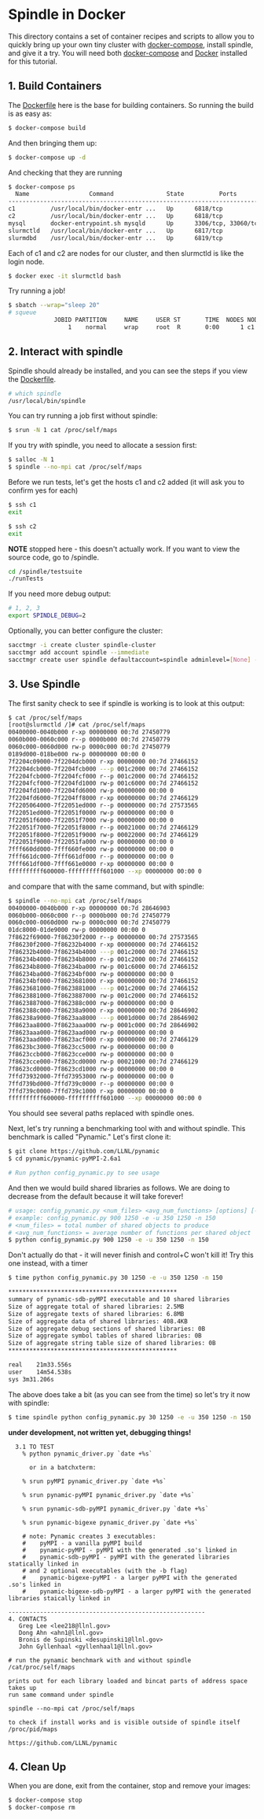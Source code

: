 # Spindle in Docker

This directory contains a set of container recipes and scripts to allow you
to quickly bring up your own tiny cluster with [docker-compose](https://docs.docker.com/compose/install/), install
spindle, and give it a try. You will need both [docker-compose](https://docs.docker.com/compose/install/)
and [Docker](https://docs.docker.com/get-docker/) installed for this tutorial.

## 1. Build Containers

The [Dockerfile](Dockerfile) here is the base for building containers.
So running the build is as easy as:

```bash
$ docker-compose build
```

And then bringing them up:

```bash
$ docker-compose up -d
```

And checking that they are running

```bash
$ docker-compose ps
  Name                 Command               State          Ports       
------------------------------------------------------------------------
c1          /usr/local/bin/docker-entr ...   Up      6818/tcp           
c2          /usr/local/bin/docker-entr ...   Up      6818/tcp           
mysql       docker-entrypoint.sh mysqld      Up      3306/tcp, 33060/tcp
slurmctld   /usr/local/bin/docker-entr ...   Up      6817/tcp           
slurmdbd    /usr/local/bin/docker-entr ...   Up      6819/tcp           
```

Each of c1 and c2 are nodes for our cluster, and then slurmctld is like the login node.

```bash
$ docker exec -it slurmctld bash
```
Try running a job!

```bash
$ sbatch --wrap="sleep 20"
# squeue
             JOBID PARTITION     NAME     USER ST       TIME  NODES NODELIST(REASON)
                 1    normal     wrap     root  R       0:00      1 c1
```

## 2. Interact with spindle

Spindle should already be installed, and you can see the steps if you view the
[Dockerfile](Dockerfile).

```bash
# which spindle
/usr/local/bin/spindle
```

You can try running a job first without spindle:

```bash
$ srun -N 1 cat /proc/self/maps
```

If you try *with* spindle, you need to allocate a session first:

```bash
$ salloc -N 1
$ spindle --no-mpi cat /proc/self/maps
```

Before we run tests, let's get the hosts c1 and c2 added (it will ask you to confirm yes for each)

```bash
$ ssh c1
exit

$ ssh c2
exit
```

**NOTE** stopped here - this doesn't actually work.
If you want to view the source code, go to /spindle.

```bash
cd /spindle/testsuite
./runTests
```

If you need more debug output:

```bash
# 1, 2, 3
export SPINDLE_DEBUG=2
```

Optionally, you can better configure the cluster:

```bash
sacctmgr -i create cluster spindle-cluster 
sacctmgr add account spindle --immediate
sacctmgr create user spindle defaultaccount=spindle adminlevel=[None] --immediate
```

## 3. Use Spindle

The first sanity check to see if spindle is working is to look at this output:

```bash
$ cat /proc/self/maps
[root@slurmctld /]# cat /proc/self/maps
00400000-0040b000 r-xp 00000000 00:7d 27450779                           /usr/bin/cat
0060b000-0060c000 r--p 0000b000 00:7d 27450779                           /usr/bin/cat
0060c000-0060d000 rw-p 0000c000 00:7d 27450779                           /usr/bin/cat
0189d000-018be000 rw-p 00000000 00:00 0                                  [heap]
7f2204c09000-7f2204dcb000 r-xp 00000000 00:7d 27466152                   /usr/lib64/libc-2.17.so
7f2204dcb000-7f2204fcb000 ---p 001c2000 00:7d 27466152                   /usr/lib64/libc-2.17.so
7f2204fcb000-7f2204fcf000 r--p 001c2000 00:7d 27466152                   /usr/lib64/libc-2.17.so
7f2204fcf000-7f2204fd1000 rw-p 001c6000 00:7d 27466152                   /usr/lib64/libc-2.17.so
7f2204fd1000-7f2204fd6000 rw-p 00000000 00:00 0 
7f2204fd6000-7f2204ff8000 r-xp 00000000 00:7d 27466129                   /usr/lib64/ld-2.17.so
7f2205064000-7f22051ed000 r--p 00000000 00:7d 27573565                   /usr/lib/locale/locale-archive
7f22051ed000-7f22051f0000 rw-p 00000000 00:00 0 
7f22051f6000-7f22051f7000 rw-p 00000000 00:00 0 
7f22051f7000-7f22051f8000 r--p 00021000 00:7d 27466129                   /usr/lib64/ld-2.17.so
7f22051f8000-7f22051f9000 rw-p 00022000 00:7d 27466129                   /usr/lib64/ld-2.17.so
7f22051f9000-7f22051fa000 rw-p 00000000 00:00 0 
7fff660dd000-7fff660fe000 rw-p 00000000 00:00 0                          [stack]
7fff661dc000-7fff661df000 r--p 00000000 00:00 0                          [vvar]
7fff661df000-7fff661e0000 r-xp 00000000 00:00 0                          [vdso]
ffffffffff600000-ffffffffff601000 --xp 00000000 00:00 0                  [vsyscall]
```

and compare that with the same command, but with spindle:

```bash
$ spindle --no-mpi cat /proc/self/maps
00400000-0040b000 r-xp 00000000 00:7d 28646903                           /tmp/spindle.84/usr/bin/1-spindlens-file-cat
0060b000-0060c000 r--p 0000b000 00:7d 27450779                           /usr/bin/cat
0060c000-0060d000 rw-p 0000c000 00:7d 27450779                           /usr/bin/cat
01dc8000-01de9000 rw-p 00000000 00:00 0                                  [heap]
7f8622f69000-7f86230f2000 r--p 00000000 00:7d 27573565                   /usr/lib/locale/locale-archive
7f86230f2000-7f86232b4000 r-xp 00000000 00:7d 27466152                   /usr/lib64/libc-2.17.so
7f86232b4000-7f86234b4000 ---p 001c2000 00:7d 27466152                   /usr/lib64/libc-2.17.so
7f86234b4000-7f86234b8000 r--p 001c2000 00:7d 27466152                   /usr/lib64/libc-2.17.so
7f86234b8000-7f86234ba000 rw-p 001c6000 00:7d 27466152                   /usr/lib64/libc-2.17.so
7f86234ba000-7f86234bf000 rw-p 00000000 00:00 0 
7f86234bf000-7f8623681000 r-xp 00000000 00:7d 27466152                   /usr/lib64/libc-2.17.so
7f8623681000-7f8623881000 ---p 001c2000 00:7d 27466152                   /usr/lib64/libc-2.17.so
7f8623881000-7f8623887000 rw-p 001c2000 00:7d 27466152                   /usr/lib64/libc-2.17.so
7f8623887000-7f862388c000 rw-p 00000000 00:00 0 
7f862388c000-7f86238a9000 r-xp 00000000 00:7d 28646902                   /tmp/spindle.84/usr/local/lib/spindle/0-spindlens-file-libspindle_audit_pipe.so
7f86238a9000-7f8623aa8000 ---p 0001d000 00:7d 28646902                   /tmp/spindle.84/usr/local/lib/spindle/0-spindlens-file-libspindle_audit_pipe.so
7f8623aa8000-7f8623aaa000 rw-p 0001c000 00:7d 28646902                   /tmp/spindle.84/usr/local/lib/spindle/0-spindlens-file-libspindle_audit_pipe.so
7f8623aaa000-7f8623aad000 rw-p 00000000 00:00 0 
7f8623aad000-7f8623acf000 r-xp 00000000 00:7d 27466129                   /usr/lib64/ld-2.17.so
7f8623bc3000-7f8623cc5000 rw-p 00000000 00:00 0 
7f8623ccb000-7f8623cce000 rw-p 00000000 00:00 0 
7f8623cce000-7f8623cd0000 rw-p 00021000 00:7d 27466129                   /usr/lib64/ld-2.17.so
7f8623cd0000-7f8623cd1000 rw-p 00000000 00:00 0 
7ffd73932000-7ffd73953000 rw-p 00000000 00:00 0                          [stack]
7ffd739bd000-7ffd739c0000 r--p 00000000 00:00 0                          [vvar]
7ffd739c0000-7ffd739c1000 r-xp 00000000 00:00 0                          [vdso]
ffffffffff600000-ffffffffff601000 --xp 00000000 00:00 0                  [vsyscall]
```

You should see several paths replaced with spindle ones.

Next, let's try running a benchmarking tool with and without spindle.
This benchmark is called "Pynamic." Let's first clone it:

```bash
$ git clone https://github.com/LLNL/pynamic
$ cd pynamic/pynamic-pyMPI-2.6a1

# Run python config_pynamic.py to see usage
```
And then we would build shared libraries as follows. We are doing to decrease
from the default because it will take forever!

```bash
# usage: config_pynamic.py <num_files> <avg_num_functions> [options] [-c <configure_options>]
# example: config_pynamic.py 900 1250 -e -u 350 1250 -n 150
# <num_files> = total number of shared objects to produce
# <avg_num_functions> = average number of functions per shared object
$ python config_pynamic.py 900 1250 -e -u 350 1250 -n 150
```

Don't actually do that - it will never finish and control+C won't kill it!
Try this one instead, with a timer

```bash
$ time python config_pynamic.py 30 1250 -e -u 350 1250 -n 150

************************************************
summary of pynamic-sdb-pyMPI executable and 10 shared libraries
Size of aggregate total of shared libraries: 2.5MB
Size of aggregate texts of shared libraries: 6.8MB
Size of aggregate data of shared libraries: 408.4KB
Size of aggregate debug sections of shared libraries: 0B
Size of aggregate symbol tables of shared libraries: 0B
Size of aggregate string table size of shared libraries: 0B
************************************************

real	21m33.556s
user	14m54.538s
sys	3m31.206s
```

The above does take a bit (as you can see from the time) so let's try it now with
spindle:

```bash
$ time spindle python config_pynamic.py 30 1250 -e -u 350 1250 -n 150
```

**under development, not written yet, debugging things!**

```
  3.1 TO TEST
    % python pynamic_driver.py `date +%s`

      or in a batchxterm:

    % srun pyMPI pynamic_driver.py `date +%s`

    % srun pynamic-pyMPI pynamic_driver.py `date +%s`

    % srun pynamic-sdb-pyMPI pynamic_driver.py `date +%s`

    % srun pynamic-bigexe pynamic_driver.py `date +%s`

    # note: Pynamic creates 3 executables:
    #    pyMPI - a vanilla pyMPI build
    #    pynamic-pyMPI - pyMPI with the generated .so's linked in
    #    pynamic-sdb-pyMPI - pyMPI with the generated libraries statically linked in
    # and 2 optional executables (with the -b flag)
    #    pynamic-bigexe-pyMPI - a larger pyMPI with the generated .so's linked in
    #    pynamic-bigexe-sdb-pyMPI - a larger pyMPI with the generated libraries staically linked in

--------------------------------------------------------
4. CONTACTS
   Greg Lee <lee218@llnl.gov>	
   Dong Ahn <ahn1@llnl.gov>
   Bronis de Supinski <desupinski1@llnl.gov>
   John Gyllenhaal <gyllenhaal1@llnl.gov>
 
# run the pynamic benchmark with and without spindle
/cat/proc/self/maps

prints out for each library loaded and bincat parts of address space takes up
run same command under spindle

spindle --no-mpi cat /proc/self/maps

to check if install works and is visible outside of spindle itself
/proc/pid/maps

https://github.com/LLNL/pynamic
```


## 4. Clean Up

When you are done, exit from the container, stop and remove your images:

```bash
$ docker-compose stop
$ docker-compose rm
```
